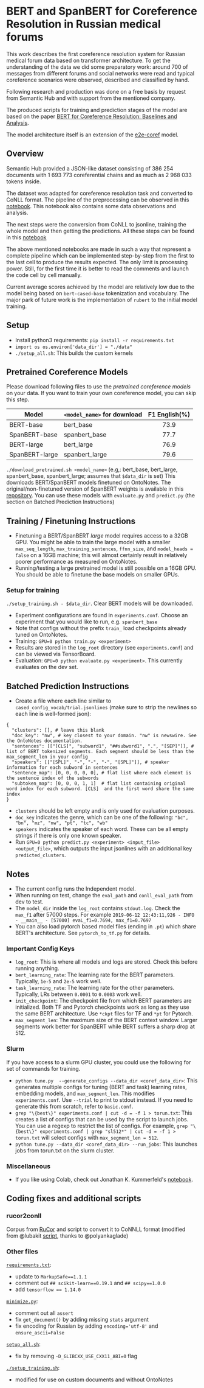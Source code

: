 # BERT and SpanBERT for Coreference Resolution in Russian medical forums 

This work describes the first coreference resolution system for Russian medical forum data
based on transformer architecture. To get the understanding of the data we did some preparatory
work: around 700 of messages from different forums and social networks were read and typical
coreference scenarios were observed, described and classified by hand. 

Following research and production was done on a free basis by request from
Semantic Hub and with support from the mentioned company.

The produced scripts for training and prediction stages of the model are based on the paper [BERT for Coreference Resolution: Baselines and Analysis](https://arxiv.org/abs/1908.09091).

The model architecture itself is an extension of the [e2e-coref](https://github.com/kentonl/e2e-coref) model.

## Overview
Semantic Hub provided a JSON-like dataset consisting of 386 254 documents with 
1 693 773 coreferential chains and as much as 2 968 033 tokens inside.

The dataset was adapted for coreference resolution task and converted to CoNLL format. 
The pipeline of the preprocessing can be observed in this [notebook](/preprocessing_pipeline.ipynb). This notebook also contains some data observations and analysis.

The next steps were the conversion from CoNLL to jsonline, training the whole model and then getting the predictions. All these steps can be found in this [notebook](/conll2spanbert.ipynb)

The above mentioned notebooks are made in such a way that represent a complete pipeline which can be implemented step-by-step from the first to the last cell to produce the results expected. The only limit is processing power. Still, for the first time it is better to read the comments and launch the code cell by cell manually.

Current average scores achieved by the model are relatively low due to the model being based on `bert-cased-base` tokenization and vocabulary.
The major park of future work is the implementation of `rubert` to the initial model training.

## Setup
* Install python3 requirements: `pip install -r requirements.txt`
* `import os
os.environ['data_dir'] = "./data"`
* `./setup_all.sh`: This builds the custom kernels

## Pretrained Coreference Models
Please download following files to use the *pretrained coreference models* on your data. If you want to train your own coreference model, you can skip this step.

| Model          | `<model_name>` for download | F1 English(%) |
| -------------- | --------------------------- |:-------------:|
| BERT-base      | bert_base                   | 73.9          |
| SpanBERT-base  | spanbert_base               | 77.7          |
| BERT-large     | bert_large                  | 76.9          |
| SpanBERT-large | spanbert_large              | 79.6          |

`./download_pretrained.sh <model_name>` (e.g,: bert_base, bert_large, spanbert_base, spanbert_large; assumes that `$data_dir` is set) This downloads BERT/SpanBERT models finetuned on OntoNotes. The original/non-finetuned version of SpanBERT weights is available in this [repository](https://github.com/facebookresearch/SpanBERT). You can use these models with `evaluate.py` and `predict.py` (the section on Batched Prediction Instructions)


## Training / Finetuning Instructions
* Finetuning a BERT/SpanBERT *large* model requires access to a 32GB GPU. You might be able to train the large model with a smaller `max_seq_length`, `max_training_sentences`, `ffnn_size`, and `model_heads = false` on a 16GB machine; this will almost certainly result in relatively poorer performance as measured on OntoNotes.
* Running/testing a large pretrained model is still possible on a 16GB GPU. You should be able to finetune the base models on smaller GPUs.

### Setup for training
`./setup_training.sh - $data_dir`. Clear BERT models will be downloaded.

* Experiment configurations are found in `experiments.conf`. Choose an experiment that you would like to run, e.g. `spanbert_base`
* Note that configs without the prefix `train_` load checkpoints already tuned on OntoNotes.
* Training: `GPU=0 python train.py <experiment>`
* Results are stored in the `log_root` directory (see `experiments.conf`) and can be viewed via TensorBoard.
* Evaluation: `GPU=0 python evaluate.py <experiment>`. This currently evaluates on the dev set.


## Batched Prediction Instructions

* Create a file where each line similar to `cased_config_vocab/trial.jsonlines` (make sure to strip the newlines so each line is well-formed json):
```
{
  "clusters": [], # leave this blank
  "doc_key": "nw", # key closest to your domain. "nw" is newswire. See the OntoNotes documentation.
  "sentences": [["[CLS]", "subword1", "##subword1", ".", "[SEP]"]], # list of BERT tokenized segments. Each segment should be less than the max_segment_len in your config
  "speakers": [["[SPL]", "-", "-", "-", "[SPL]"]], # speaker information for each subword in sentences
  "sentence_map": [0, 0, 0, 0, 0], # flat list where each element is the sentence index of the subwords
  "subtoken_map": [0, 0, 0, 1, 1]  # flat list containing original word index for each subword. [CLS]  and the first word share the same index
}
```
  * `clusters` should be left empty and is only used for evaluation purposes.
  * `doc_key` indicates the genre, which can be one of the following: `"bc", "bn", "mz", "nw", "pt", "tc", "wb"`
  * `speakers` indicates the speaker of each word. These can be all empty strings if there is only one known speaker.
* Run `GPU=0 python predict.py <experiment> <input_file> <output_file>`, which outputs the input jsonlines with an additional key `predicted_clusters`.

## Notes
* The current config runs the Independent model.
* When running on test, change the `eval_path` and `conll_eval_path` from dev to test.
* The `model_dir` inside the `log_root` contains `stdout.log`. Check the `max_f1` after 57000 steps. For example
``
2019-06-12 12:43:11,926 - INFO - __main__ - [57000] evaL_f1=0.7694, max_f1=0.7697
``
* You can also load pytorch based model files (ending in `.pt`) which share BERT's architecture. See `pytorch_to_tf.py` for details.

### Important Config Keys
* `log_root`: This is where all models and logs are stored. Check this before running anything.
* `bert_learning_rate`: The learning rate for the BERT parameters. Typically, `1e-5` and `2e-5` work well.
* `task_learning_rate`: The learning rate for the other parameters. Typically, LRs between `0.0001` to `0.0003` work well.
* `init_checkpoint`: The checkpoint file from which BERT parameters are initialized. Both TF and Pytorch checkpoints work as long as they use the same BERT architecture. Use `*ckpt` files for TF and `*pt` for Pytorch.
* `max_segment_len`: The maximum size of the BERT context window. Larger segments work better for SpanBERT while BERT suffers a sharp drop at 512.

### Slurm
If you have access to a slurm GPU cluster, you could use the following for set of commands for training.
* `python tune.py  --generate_configs --data_dir <coref_data_dir>`: This generates multiple configs for tuning (BERT and task) learning rates, embedding models, and `max_segment_len`. This modifies `experiments.conf`. Use `--trial` to print to stdout instead. If you need to generate this from scratch, refer to `basic.conf`.
* `grep "\{best\}" experiments.conf | cut -d = -f 1 > torun.txt`: This creates a list of configs that can be used by the script to launch jobs. You can use a regexp to restrict the list of configs. For example, `grep "\{best\}" experiments.conf | grep "sl512*" | cut -d = -f 1 > torun.txt` will select configs with `max_segment_len = 512`.
* `python tune.py --data_dir <coref_data_dir> --run_jobs`: This launches jobs from torun.txt on the slurm cluster.

### Miscellaneous
* If you like using Colab, check out Jonathan K. Kummerfeld's [notebook](https://colab.research.google.com/drive/1SlERO9Uc9541qv6yH26LJz5IM9j7YVra#scrollTo=H0xPknceFORt).

## Coding fixes and additional scripts

### rucor2conll
Corpus from [RuCor](http://rucoref.maimbava.net/) and script to convert it to CoNNLL format (modified from @lubakit [script](https://github.com/lubakit/pm_coreference_resolution/blob/b19e2004ba5dd13cfe08f5ff1227c5c9a6e30645/bin/rucor2conll.py), thanks to @polyankaglade)

### Other files
[`requirements.txt`](/requirements.txt): 
* update to `MarkupSafe==1.1.1`
* comment out `## scikit-learn==0.19.1` and `## scipy==1.0.0`
* add `tensorflow == 1.14.0`

[`minimize.py`](/minimize.py):
* comment out all `assert`
* fix `get_document()` by adding missing `stats` argument
* fix encoding for Russian by adding `encoding='utf-8'` and `ensure_ascii=False`

[`setup_all.sh`](/setup_all.sh):
* fix by removing `-D_GLIBCXX_USE_CXX11_ABI=0` flag

[`./setup_training.sh`](/setup_training.sh):
* modified for use on custom documents and without OntoNotes
